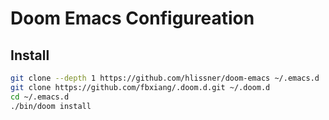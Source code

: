 # Doom Emacs Configureation

## Install
``` sh
git clone --depth 1 https://github.com/hlissner/doom-emacs ~/.emacs.d
git clone https://github.com/fbxiang/.doom.d.git ~/.doom.d 
cd ~/.emacs.d
./bin/doom install
```
